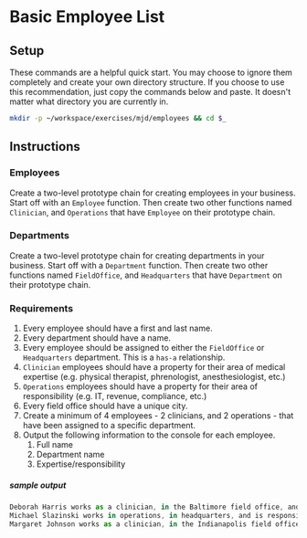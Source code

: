 # Basic Employee List

## Setup

These commands are a helpful quick start. You may choose to ignore them completely and create your own directory structure. If you choose to use this recommendation, just copy the commands below and paste. It doesn't matter what directory you are currently in.

```bash
mkdir -p ~/workspace/exercises/mjd/employees && cd $_
```

## Instructions

### Employees

Create a two-level prototype chain for creating employees in your business. Start off with an `Employee` function. Then create two other functions named `Clinician`, and `Operations` that have `Employee` on their prototype chain.

### Departments

Create a two-level prototype chain for creating departments in your business. Start off with a `Department` function. Then create two other functions named `FieldOffice`, and `Headquarters` that have `Department` on their prototype chain.

### Requirements

1. Every employee should have a first and last name.
1. Every department should have a name.
1. Every employee should be assigned to either the `FieldOffice` or `Headquarters` department. This is a `has-a` relationship.
1. `Clinician` employees should have a property for their area of medical expertise (e.g. physical therapist, phrenologist, anesthesiologist, etc.)
1. `Operations` employees should have a property for their area of responsibility (e.g. IT, revenue, compliance, etc.)
1. Every field office should have a unique city.
1. Create a minimum of 4 employees - 2 clinicians, and 2 operations - that have been assigned to a specific department.
1. Output the following information to the console for each employee.
    1. Full name
    1. Department name
    1. Expertise/responsibility

##### sample output

```js
Deborah Harris works as a clinician, in the Baltimore field office, and is a phrenologist.
Michael Slazinski works in operations, in headquarters, and is responsible for compliance.
Margaret Johnson works as a clinician, in the Indianapolis field office, and is a physical therapist.
```
